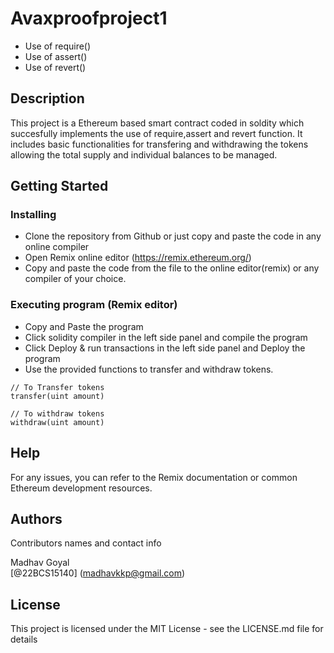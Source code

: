 # Avaxproofproject1

* Use of require()
* Use of assert()
* Use of revert()
  
## Description

This project is a Ethereum based smart contract coded in soldity which succesfully implements the use of require,assert and revert function. It includes basic functionalities for transfering and withdrawing the tokens allowing the total supply and individual balances to be managed.

## Getting Started

### Installing

* Clone the repository from Github or just copy and paste the code in any online compiler
* Open Remix online editor (https://remix.ethereum.org/)
* Copy and paste the code from the file to the online editor(remix) or any compiler of your choice.

### Executing program (Remix editor)

* Copy and Paste the program
* Click solidity compiler in the left side panel and compile the program
* Click Deploy & run transactions in the left side panel and Deploy the program
* Use the provided functions to transfer and withdraw tokens.
```
// To Transfer tokens
transfer(uint amount)

// To withdraw tokens
withdraw(uint amount)

```

## Help

For any issues, you can refer to the Remix documentation or common Ethereum development resources.

## Authors

Contributors names and contact info

Madhav Goyal  
[@22BCS15140] (madhavkkp@gmail.com)


## License

This project is licensed under the MIT License - see the LICENSE.md file for details
